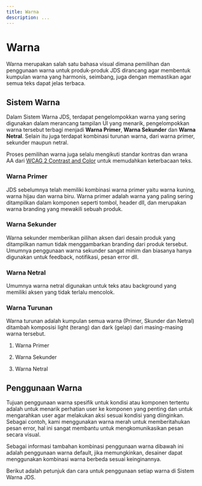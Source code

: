 ```yaml
---
title: Warna
description: ...
---
```


# Warna

Warna merupakan salah satu bahasa visual dimana pemilihan dan penggunaan warna untuk produk-produk JDS dirancang agar membentuk kumpulan warna yang harmonis, seimbang, juga dengan memastikan agar semua teks dapat jelas terbaca.

## Sistem Warna

Dalam Sistem Warna JDS, terdapat pengelompokkan warna yang sering digunakan dalam merancang tampilan UI yang menarik, pengelompokkan warna tersebut terbagi menjadi **Warna Primer**, **Warna Sekunder** dan **Warna Netral**. Selain itu juga terdapat kombinasi turunan warna, dari warna primer, sekunder maupun netral.

Proses pemilihan warna juga selalu mengikuti standar kontras dan wrana AA dari [WCAG 2 Contrast and Color](https://) untuk memudahkan keterbacaan teks.

### Warna Primer

JDS sebelumnya telah memiliki kombinasi warna primer yaitu warna kuning, warna hijau dan warna biru. Warna primer adalah warna yang paling sering ditampilkan dalam komponen seperti tombol, header dll, dan merupakan warna branding yang mewakili sebuah produk.

<div class="flex -mx-2">
  <div class="mx-2">
    <jds-card flat>
      <readability-test
        color-name="Kuning"
        variant="600">
      </readability-test>
    </jds-card>
  </div>
  <div class="mx-2">
    <jds-card flat>
      <readability-test
        color-name="Hijau"
        variant="600">
      </readability-test>
    </jds-card>
  </div>
  <div class="mx-2">
    <jds-card flat>
      <readability-test
        color-name="Biru"
        variant="600">
      </readability-test>
    </jds-card>
  </div>
</div>

### Warna Sekunder

Warna sekunder memberikan pilihan aksen dari desain produk yang ditampilkan namun tidak menggambarkan branding dari produk tersebut. Umumnya penggunaan warna sekunder sangat minim dan biasanya hanya digunakan untuk feedback, notifikasi, pesan error dll.

<div class="flex -mx-2">
  <div class="mx-2">
    <jds-card flat>
      <readability-test
        color-name="Pink"
        variant="400">
      </readability-test>
    </jds-card>
  </div>
  <div class="mx-2">
    <jds-card flat>
      <readability-test
        color-name="Merah"
        variant="500">
      </readability-test>
    </jds-card>
  </div>
  <div class="mx-2">
    <jds-card flat>
      <readability-test
        color-name="Ungu"
        variant="400">
      </readability-test>
    </jds-card>
  </div>
</div>

### Warna Netral

Umumnya warna netral digunakan untuk teks atau background yang memiliki aksen yang tidak terlalu mencolok.

<div class="flex -mx-2 mb-2">
  <div class="mx-2">
    <jds-card flat>
      <readability-test
        color-name="Hitam"
        variant="default">
      </readability-test>
    </jds-card>
  </div>
  <div class="mx-2">
    <jds-card flat>
      <readability-test
        color-name="Abu"
        variant="900">
      </readability-test>
    </jds-card>
  </div>
  <div class="mx-2">
    <jds-card flat>
      <readability-test
        color-name="Putih"
        variant="default">
      </readability-test>
    </jds-card>
  </div>
</div>

<div class="flex -mx-2">
  <div class="mx-2">
    <jds-card flat>
      <readability-test
        color-name="BiruAbu"
        variant="900">
      </readability-test>
    </jds-card>
  </div>
</div>


### Warna Turunan

Warna turunan adalah kumpulan semua warna (Primer, Skunder dan Netral) ditambah komposisi light (terang) dan dark (gelap) dari masing-masing warna tersebut. 

1. Warna Primer

<div class="flex items-center -mx-2 mb-4">
  <div class="mx-2">
    <jds-card flat>
      <readability-test
        color-name="Kuning"
        variant="600">
      </readability-test>
    </jds-card>
  </div>
  <color-palette
    class="mx-2"
    color-name="Kuning">
  </color-palette>
</div>

<div class="flex items-center -mx-2 mb-4">
  <div class="mx-2">
    <jds-card flat>
      <readability-test
        color-name="Hijau"
        variant="600">
      </readability-test>
    </jds-card>
  </div>
  <color-palette
    class="mx-2"
    color-name="Hijau">
  </color-palette>
</div>

<div class="flex items-center -mx-2 mb-4">
  <div class="mx-2">
    <jds-card flat>
      <readability-test
        color-name="Biru"
        variant="600">
      </readability-test>
    </jds-card>
  </div>
  <color-palette
    class="mx-2"
    color-name="Biru">
  </color-palette>
</div>

2. Warna Sekunder

<div class="flex items-center -mx-2 mb-4">
  <div class="mx-2">
    <jds-card flat>
      <readability-test
        color-name="Pink"
        variant="400">
      </readability-test>
    </jds-card>
  </div>
  <color-palette
    class="mx-2"
    color-name="Pink">
  </color-palette>
</div>

<div class="flex items-center -mx-2 mb-4">
  <div class="mx-2">
    <jds-card flat>
      <readability-test
        color-name="Merah"
        variant="500">
      </readability-test>
    </jds-card>
  </div>
  <color-palette
    class="mx-2"
    color-name="Merah">
  </color-palette>
</div>

<div class="flex items-center -mx-2 mb-4">
  <div class="mx-2">
    <jds-card flat>
      <readability-test
        color-name="Ungu"
        variant="400">
      </readability-test>
    </jds-card>
  </div>
  <color-palette
    class="mx-2"
    color-name="Ungu">
  </color-palette>
</div>

3. Warna Netral

<div class="flex items-center -mx-2 mb-4">
  <div class="mx-2">
    <jds-card flat>
      <readability-test
        color-name="Abu"
        variant="900">
      </readability-test>
    </jds-card>
  </div>
  <color-palette
    class="mx-2"
    color-name="Abu">
  </color-palette>
</div>

<div class="flex items-center -mx-2 mb-4">
  <div class="mx-2">
    <jds-card flat>
      <readability-test
        color-name="BiruAbu"
        variant="900">
      </readability-test>
    </jds-card>
  </div>
  <color-palette
    class="mx-2"
    color-name="BiruAbu">
  </color-palette>
</div>

## Penggunaan Warna
Tujuan penggunaan warna spesifik untuk kondisi atau komponen tertentu adalah untuk menarik perhatian user ke komponen yang penting dan untuk mengarahkan user agar melakukan aksi sesuai kondisi yang diinginkan. Sebagai contoh, kami menggunakan warna merah untuk memberitahukan pesan error, hal ini sangat membantu untuk mengkomunikasikan pesan secara visual.

Sebagai informasi tambahan kombinasi penggunaan warna dibawah ini adalah penggunaan warna default, jika memungkinkan, desainer dapat menggunakan kombinasi warna berbeda sesuai keinginannya.

Berikut adalah petunjuk dan cara untuk penggunaan setiap warna di Sistem Warna JDS. 